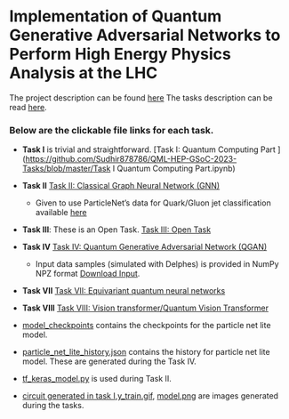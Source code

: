 # Implementation of Quantum Generative Adversarial Networks to Perform High Energy Physics Analysis at the LHC


The project description can be found [here](https://ml4sci.org/gsoc/2023/proposal_QMLHEP2.html)
The tasks description can be read [here](https://docs.google.com/document/d/1dqBGbH44Eu3W432oRxpOCfI5Dy2pgh2E21JcHeD0fng/edit).


### Below are the clickable file links for each task.
- **Task I** is trivial and straightforward. [Task I: Quantum Computing Part ](https://github.com/Sudhir878786/QML-HEP-GSoC-2023-Tasks/blob/master/Task I Quantum Computing Part.ipynb)
- **Task II** [Task II: Classical Graph Neural Network (GNN)](https://github.com/Sudhir878786/QML-HEP-GSoC-2023-Tasks/blob/master/Task%20II%20Classical%20Graph%20Neural%20Network%20(GNN).ipynb)
    - Given to use ParticleNet’s data for Quark/Gluon jet classification available [here](https://zenodo.org/record/3164691#.YigdGt9MHrB)
- **Task III**: These is an Open Task. [Task III: Open Task](https://github.com/Sudhir878786/QML-HEP-GSoC-2023-Tasks/blob/master/Task%20III%20Open%20Task%20Part.md)
- **Task IV** [Task IV: Quantum Generative Adversarial Network (QGAN)
](https://github.com/Sudhir878786/QML-HEP-GSoC-2023-Tasks/blob/master/Task%20IV%20Quantum%20Generative%20Adversarial%20Network%20(QGAN).ipynb)
    - Input data samples (simulated with Delphes) is provided in NumPy NPZ format [Download Input](https://drive.google.com/file/d/1r_MZB_crfpij6r3SxPDeU_3JD6t6AxAj/view). 
- **Task VII**  [Task VII: Equivariant quantum neural networks
](https://github.com/Sudhir878786/QML-HEP-GSoC-2023-Tasks/blob/master/Task%20VII%20Equivariant%20quantum%20neural%20networks.ipynb)
- **Task VIII** [Task VIII: Vision transformer/Quantum Vision Transformer
](https://github.com/Sudhir878786/QML-HEP-GSoC-2023-Tasks/blob/master/Task%20VIII%20Quantum%20Vision%20Transformer.ipynb)





- [model_checkpoints](https://github.com/Sudhir878786/QML-HEP-GSoC-2023-Tasks/tree/master/model_checkpoints) contains the checkpoints for the particle net lite model.
- [particle_net_lite_history.json](https://github.com/Sudhir878786/QML-HEP-GSoC-2023-Tasks/blob/master/particle_net_lite_history.json) contains the history for particle net lite model. These are generated during the Task IV.
- [tf_keras_model.py](https://github.com/Sudhir878786/QML-HEP-GSoC-2023-Tasks/blob/master/tf_keras_model.py) is used during Task II.
- [circuit generated in task I](https://github.com/Sudhir878786/QML-HEP-GSoC-2023-Tasks/blob/master/circuit.gif),[y_train.gif](https://github.com/Sudhir878786/QML-HEP-GSoC-2023-Tasks/blob/master/y_train%20plot.gif), [model.png](https://github.com/Sudhir878786/QML-HEP-GSoC-2023-Tasks/blob/master/model.png) are images generated during the tasks.




